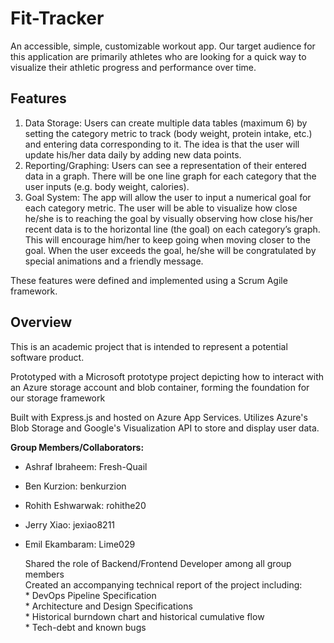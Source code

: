 # Fit-Tracker
An accessible, simple, customizable workout app.
Our target audience for this application are primarily athletes who are looking for a quick way to visualize their athletic progress and performance over time.


## Features
1. Data Storage: Users can create multiple data tables (maximum 6) by setting the category metric to track (body weight, protein intake, etc.) and entering data corresponding to it. The idea is that the user will update his/her data daily by adding new data points.
2. Reporting/Graphing: Users can see a representation of their entered data in a graph. There will be one line graph for each category that the user inputs (e.g. body weight, calories).
3. Goal System: The app will allow the user to input a numerical goal for each category metric. The user will be able to visualize how close he/she is to reaching the goal by visually observing how close his/her recent data is to the horizontal line (the goal) on each category’s graph. This will encourage him/her to keep going when moving closer to the goal. When the user exceeds the goal, he/she will be congratulated by special animations and a friendly message.

These features were defined and implemented using a Scrum Agile framework.

## Overview
This is an academic project that is intended to represent a potential software product.

Prototyped with a Microsoft prototype project depicting how to interact with an Azure storage account and blob container,
forming the foundation for our storage framework

Built with Express.js and hosted on Azure App Services.
Utilizes Azure's Blob Storage and Google's Visualization API to store and display user data.


**Group Members/Collaborators:**
* Ashraf Ibraheem: Fresh-Quail
* Ben Kurzion: benkurzion
* Rohith Eshwarwak: rohithe20
* Jerry Xiao: jexiao8211
* Emil Ekambaram: Lime029

   Shared the role of Backend/Frontend Developer among all group members  
   Created an accompanying technical report of the project including:  
       * DevOps Pipeline Specification  
       * Architecture and Design Specifications  
       * Historical burndown chart and historical cumulative flow  
       * Tech-debt and known bugs  
